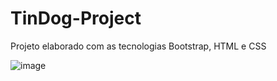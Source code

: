 # TinDog-Project
Projeto elaborado com as tecnologias Bootstrap, HTML e CSS

![image](https://github.com/arizinho1/TinDog-Project/assets/99341812/747097e3-4ace-4f6c-9f66-69f5dc37476e)
